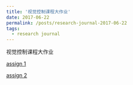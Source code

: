 ```yaml
---
title: '视觉控制课程大作业'
date: 2017-06-22
permalink: /posts/research-journal-2017-06-22
tags:
  - research journal
---
```


视觉控制课程大作业

<a href="http://sunqinxuan.github.io/files/research-journal-2017-06-22-assign-vision_control-1.pdf">assign 1</a>

<a href="http://sunqinxuan.github.io/files/research-journal-2017-06-22-assign-vision_control-2.pdf">assign 2</a>









